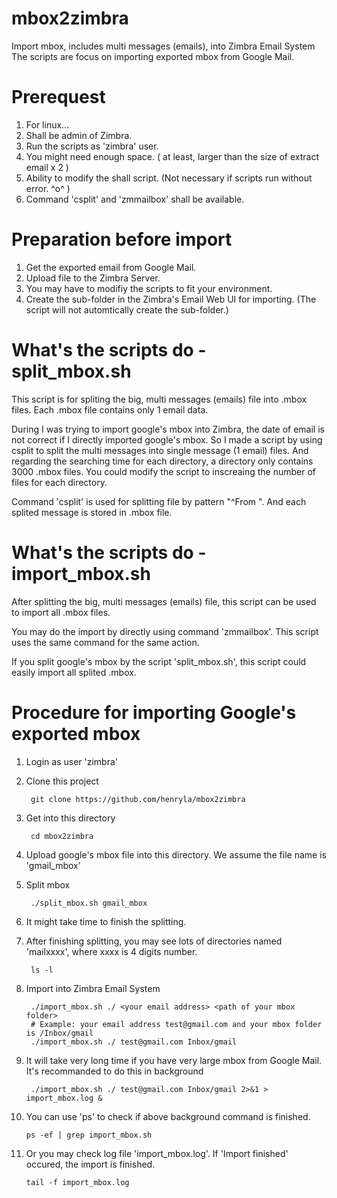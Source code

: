# mbox2zimbra
Import mbox, includes multi messages (emails), into Zimbra Email System
The scripts are focus on importing exported mbox from Google Mail.

# Prerequest
1. For linux...
2. Shall be admin of Zimbra.
3. Run the scripts as 'zimbra' user.
4. You might need enough space. ( at least, larger than the size of extract email x 2 )
5. Ability to modify the shall script. (Not necessary if scripts run without error. ^o^ )
6. Command 'csplit' and 'zmmailbox' shall be available.

# Preparation before import
1. Get the exported email from Google Mail.
2. Upload file to the Zimbra Server.
3. You may have to modifiy the scripts to fit your environment.
4. Create the sub-folder in the Zimbra's Email Web UI for importing. (The script will not automtically create the sub-folder.)

# What's the scripts do - split_mbox.sh
This script is for spliting the big, multi messages (emails) file into .mbox files. Each .mbox file contains only 1 email data.

During I was trying to import google's mbox into Zimbra, the date of email is not correct if I directly imported google's mbox. So I made a script by using csplit to split the multi messages into single message (1 email) files. And regarding the searching time for each directory, a directory only contains 3000 .mbox files. You could modify the script to inscreaing the number of files for each directory.

Command 'csplit' is used for splitting file by pattern "^From ". And each splited message is stored in .mbox file.

# What's the scripts do - import_mbox.sh
After splitting the big, multi messages (emails) file, this script can be used to import all .mbox files.

You may do the import by directly using command 'zmmailbox'. This script uses the same command for the same action.

If you split google's mbox by the script 'split_mbox.sh', this script could easily import all splited .mbox.

# Procedure for importing Google's exported mbox
1. Login as user 'zimbra'
2. Clone this project

        git clone https://github.com/henryla/mbox2zimbra

3. Get into this directory

        cd mbox2zimbra

4. Upload google's mbox file into this directory. We assume the file name is 'gmail_mbox'
5. Split mbox

        ./split_mbox.sh gmail_mbox

6. It might take time to finish the splitting.
7. After finishing splitting, you may see lots of directories named 'mailxxxx', where xxxx is 4 digits number.

        ls -l

8. Import into Zimbra Email System

        ./import_mbox.sh ./ <your email address> <path of your mbox folder>
        # Example: your email address test@gmail.com and your mbox folder is /Inbox/gmail
        ./import_mbox.sh ./ test@gmail.com Inbox/gmail

9. It will take very long time if you have very large mbox from Google Mail. It's recommanded to do this in background

        ./import_mbox.sh ./ test@gmail.com Inbox/gmail 2>&1 > import_mbox.log &

10. You can use 'ps' to check if above background command is finished.

        ps -ef | grep import_mbox.sh

11. Or you may check log file 'import_mbox.log'. If 'Import finished' occured, the import is finished.

        tail -f import_mbox.log
